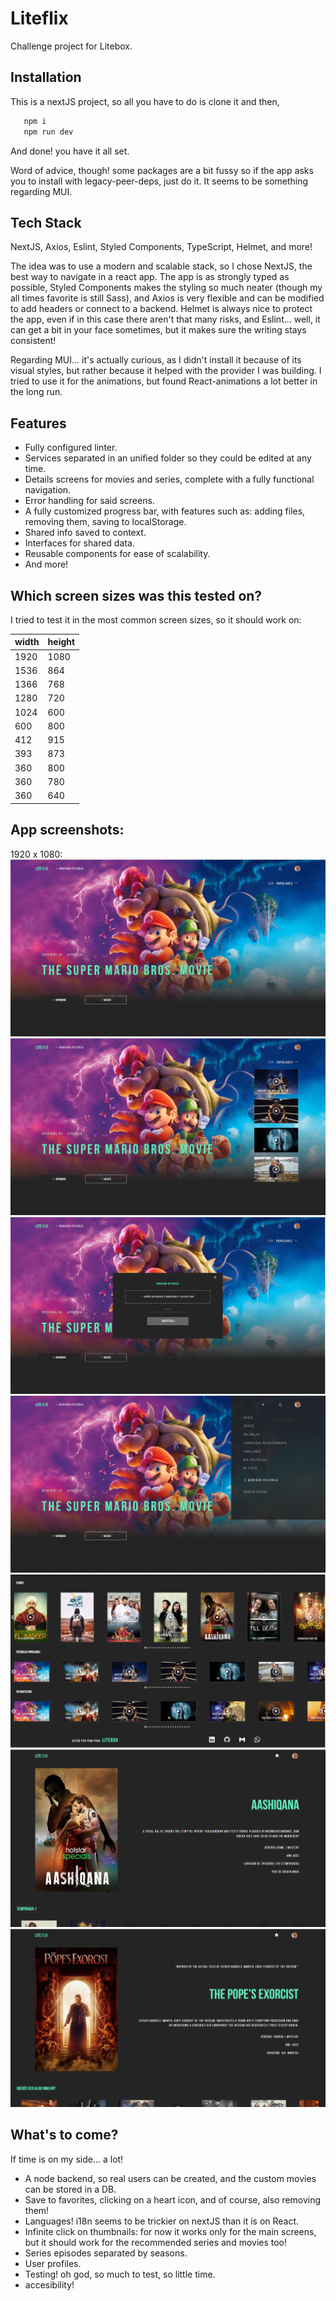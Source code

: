
# Liteflix

Challenge project for Litebox.


## Installation

This is a nextJS project, so all you have to do is clone it and then,

```bash
   npm i
   npm run dev
```

And done! you have it all set.

Word of advice, though! some packages are a bit fussy so if the app asks you to install with legacy-peer-deps, just do it. It seems to be something regarding MUI.
      
## Tech Stack

NextJS, Axios, Eslint, Styled Components, TypeScript, Helmet, and more!

The idea was to use a modern and scalable stack, so I chose NextJS, the best way to navigate in a react app. The app is as strongly typed as possible, Styled Components makes the styling so much neater (though my all times favorite is still Sass), and Axios is very flexible and can be modified to add headers or connect to a backend. Helmet is always nice to protect the app, even if in this case there aren't that many risks, and Eslint... well, it can get a bit in your face sometimes, but it makes sure the writing stays consistent!

Regarding MUI... it's actually curious, as I didn't install it because of its visual styles, but rather because it helped with the provider I was building. I tried to use it for the animations, but found React-animations a lot better in the long run.

## Features

- Fully configured linter.
- Services separated in an unified folder so they could be edited at any time.
- Details screens for movies and series, complete with a fully functional navigation.
- Error handling for said screens.
- A fully customized progress bar, with features such as: adding files, removing them, saving to localStorage.
- Shared info saved to context.
- Interfaces for shared data.
- Reusable components for ease of scalability.
- And more!

## Which screen sizes was this tested on?

I tried to test it in the most common screen sizes, so it should work on:

|   width   |  height   |
|-----------|-----------|
|   1920    |   1080    |
|   1536    |    864    |
|   1366    |    768    |
|   1280    |    720    |
|   1024    |    600    |
|    600    |    800    |
|    412    |    915    |
|    393    |    873    |
|    360    |    800    |
|    360    |    780    |
|    360    |    640    |

## App screenshots:

1920 x 1080: 
![mainScreen](public/images/screenshots/01-mainScreen.PNG)
![popular](public/images/screenshots/02-popular.PNG)
![addModal](public/images/screenshots/03-agregar.PNG)
![dropdown](public/images/screenshots/04-dropdown.PNG)
![sections](public/images/screenshots/05-sections.PNG)
![series details](public/images/screenshots/06-seriesDetails.PNG)
![movie details](public/images/screenshots/07-movieDetails.PNG)


## What's to come?

If time is on my side... a lot! 
- A node backend, so real users can be created, and the custom movies can be stored in a DB.
- Save to favorites, clicking on a heart icon, and of course, also removing them!
- Languages! i18n seems to be trickier on nextJS than it is on React.
- Infinite click on thumbnails: for now it works only for the main screens, but it should work for the recommended series and movies too!
- Series episodes separated by seasons.
- User profiles.
- Testing! oh god, so much to test, so little time.
- accesibility!